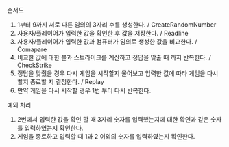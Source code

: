 순서도
1. 1부터 9까지 서로 다른 임의의 3자리 수를 생성한다. / CreateRandomNumber
2. 사용자/플레이어가 입력한 값을 확인한 후 값을 저장한다. / Readline
3. 사용자/플레이어가 입력한 값과 컴퓨터가 임의로 생성한 값을 비교한다. / Comapare
4. 비교한 값에 대한 볼과 스트라이크를 계산하고 정답을 맞출 때 까지 반복한다. / CheckStrike
5. 정답을 맞췄을 경우 다시 게임을 시작할지 물어보고 입력한 값에 따라 게임을 다시 할지 종료할 지 결정한다. / Replay
6. 만약 게임을 다시 시작할 경우 1번 부터 다시 반복한다.

예외 처리
1. 2번에서 입력한 값을 확인 할 때 3자리 숫자를 입력했는지에 대한 확인과 같은 숫자를 입력하였는지 확인한다. 
2. 게임을 종료하고 입력할 때 1과 2 이외의 숫자를 입력하였는지 확인한다.